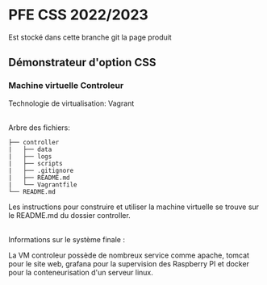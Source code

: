 # PFE CSS 2022/2023

Est stocké dans cette branche git la page produit

## Démonstrateur d'option CSS

### Machine virtuelle Controleur

Technologie de virtualisation: Vagrant<br/><br/>

Arbre des fichiers:

    ├── controller
    |   ├── data
    |   ├── logs
    |   ├── scripts
    |   ├── .gitignore
    |   ├── README.md
    |   └── Vagrantfile
    └── README.md

Les instructions pour construire et utiliser la machine virtuelle se trouve sur le README.md du dossier controller.<br/><br/>

Informations sur le système finale :

La VM controleur possède de nombreux service comme apache, tomcat pour le site web, grafana pour la supervision des Raspberry PI et 
docker pour la conteneurisation d'un serveur linux.
